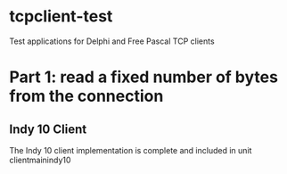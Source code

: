 # tcpclient-test
Test applications for Delphi and Free Pascal TCP clients

# Part 1: read a fixed number of bytes from the connection

## Indy 10 Client

The Indy 10 client implementation is complete and included in unit clientmainindy10
